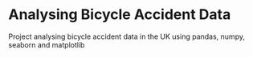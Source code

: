 # Analysing Bicycle Accident Data
Project analysing bicycle accident data in the UK using pandas, numpy, seaborn and matplotlib
